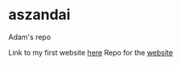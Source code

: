 # aszandai
Adam's repo

Link to my first website [here](https://aszandai.github.io)
Repo for the [website](https://github.com/aszandai/aszandai.github.io)
